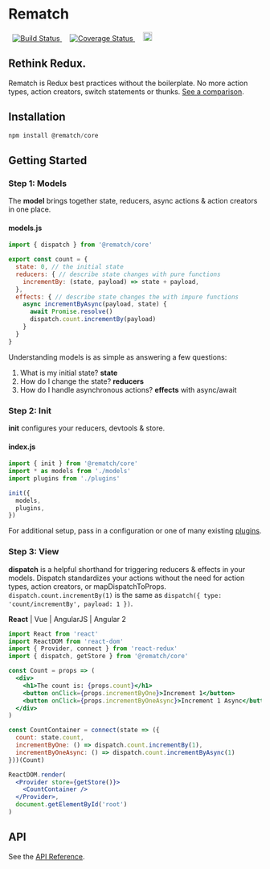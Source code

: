 # Rematch

<p>
<a href='https://travis-ci.org/rematch/rematch' style='margin: 0 0.5rem;'>
<img src='https://travis-ci.org/rematch/rematch.svg?branch=master' alt='Build Status'/>
</a>

<a href='https://coveralls.io/github/rematch/rematch?branch=master&service=github' style='margin: 0 0.5rem;'>
<img src='https://coveralls.io/repos/github/rematch/rematch/badge.svg?branch=master&service=github' alt='Coverage Status' />
</a>

<a href='https://badge.fury.io/js/%40rematch%2Fcore' style='margin: 0 0.5rem;'>
<img src='https://badge.fury.io/js/%40rematch%2Fcore.svg' alt='npm version' height='18'>
</a>
</p>

## Rethink Redux.

Rematch is Redux best practices without the boilerplate. No more action types, action creators, switch statements or thunks. [See a comparison](./docs/purpose.md).

## Installation

```js
npm install @rematch/core
```

## Getting Started

### Step 1: Models

The **model** brings together state, reducers, async actions & action creators in one place.

#### models.js
```js
import { dispatch } from '@rematch/core'

export const count = {
  state: 0, // the initial state
  reducers: { // describe state changes with pure functions
    incrementBy: (state, payload) => state + payload,    
  },
  effects: { // describe state changes the with impure functions
    async incrementByAsync(payload, state) {
      await Promise.resolve()
      dispatch.count.incrementBy(payload)
    }
  }
}
```

Understanding models is as simple as answering a few questions:

1. What is my initial state? **state**
2. How do I change the state? **reducers**
3. How do I handle asynchronous actions? **effects** with async/await

### Step 2: Init

**init** configures your reducers, devtools & store. 

#### index.js

```js
import { init } from '@rematch/core'
import * as models from './models'
import plugins from './plugins'

init({
  models,
  plugins,
})
```

For additional setup, pass in a configuration or one of many existing [plugins](./docs/plugins.md).

### Step 3: View

**dispatch** is a helpful shorthand for triggering reducers & effects in your models.
Dispatch standardizes your actions without the need for action types, action creators, or mapDispatchToProps. `dispatch.count.incrementBy(1)` is the same as `dispatch({ type: 'count/incrementBy', payload: 1 })`.

**React** | Vue | AngularJS | Angular 2

```jsx
import React from 'react'
import ReactDOM from 'react-dom'
import { Provider, connect } from 'react-redux'
import { dispatch, getStore } from '@rematch/core'

const Count = props => (
  <div>
    <h1>The count is: {props.count}</h1>
    <button onClick={props.incrementByOne}>Increment 1</button>
    <button onClick={props.incrementByOneAsync}>Increment 1 Async</button>
  </div>
)

const CountContainer = connect(state => ({
  count: state.count,
  incrementByOne: () => dispatch.count.incrementBy(1),
  incrementByOneAsync: () => dispatch.count.incrementByAsync(1)
}))(Count)

ReactDOM.render(
  <Provider store={getStore()}>
    <CountContainer />
  </Provider>,
  document.getElementById('root')
)
```

## API

See the [API Reference](./docs/api.md).
